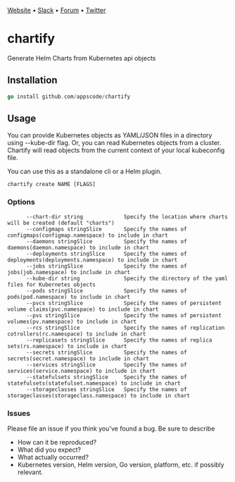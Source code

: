 [Website](https://appscode.com) • [Slack](https://slack.appscode.com) • [Forum](https://discuss.appscode.com) • [Twitter](https://twitter.com/AppsCodeHQ)

# chartify
Generate Helm Charts from Kubernetes api objects

## Installation
```go
go install github.com/appscode/chartify
```

## Usage
You can provide Kubernetes objects as YAML/JSON files in a directory using --kube-dir flag. Or, you can read Kubernetes
objects from a cluster. Chartify will read objects from the current context of your local kubeconfig file.

You can use this as a standalone cli or a Helm plugin.

```
chartify create NAME [FLAGS]
```

### Options

```
      --chart-dir string             Specify the location where charts will be created (default "charts")
      --configmaps stringSlice       Specify the names of configmaps(configmap.namespace) to include in chart
      --daemons stringSlice          Specify the names of daemons(daemon.namespace) to include in chart
      --deployments stringSlice      Specify the names of deployments(deployments.namespace) to include in chart
      --jobs stringSlice             Specify the names of jobs(job.namespace) to include in chart
      --kube-dir string              Specify the directory of the yaml files for Kubernetes objects
      --pods stringSlice             Specify the names of pods(pod.namespace) to include in chart
      --pvcs stringSlice             Specify the names of persistent volume claims(pvc.namespace) to include in chart
      --pvs stringSlice              Specify the names of persistent volumes(pv.namespace) to include in chart
      --rcs stringSlice              Specify the names of replication cotrollers(rc.namespace) to include in chart
      --replicasets stringSlice      Specify the names of replica sets(rs.namespace) to include in chart
      --secrets stringSlice          Specify the names of secrets(secret.namespace) to include in chart
      --services stringSlice         Specify the names of services(service.namespace) to include in chart
      --statefulsets stringSlice     Specify the names of statefulsets(statefulset.namespace) to include in chart
      --storageclasses stringSlice   Specify the names of storageclasses(storageclass.namespace) to include in chart
```

### Issues
Please file an issue if you think you've found a bug. Be sure to describe
 * How can it be reproduced?
 * What did you expect?
 * What actually occurred?
 * Kubernetes version, Helm version, Go version, platform, etc. if possibly relevant.
